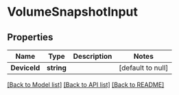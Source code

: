 # VolumeSnapshotInput

## Properties
Name | Type | Description | Notes
------------ | ------------- | ------------- | -------------
**DeviceId** | **string** |  | [default to null]

[[Back to Model list]](../README.md#documentation-for-models) [[Back to API list]](../README.md#documentation-for-api-endpoints) [[Back to README]](../README.md)


